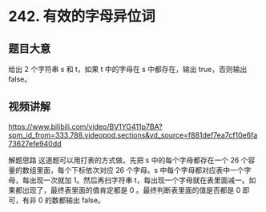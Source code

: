 # 242. 有效的字母异位词

## 题目大意
给出 2 个字符串 s 和 t，如果 t 中的字母在 s 中都存在，输出 true，否则输出 false。

## 视频讲解
https://www.bilibili.com/video/BV1YG411p7BA?spm_id_from=333.788.videopod.sections&vd_source=f881def7ea7cf10e6fa73627efe940dd

解题思路
这道题可以用打表的方式做。先把 s 中的每个字母都存在一个 26 个容量的数组里面，每个下标依次对应 26 个字母。s 中每个字母都对应表中一个字母，每出现一次就加 1。然后再扫字符串 t，每出现一个字母就在表里面减一。如果都出现了，最终表里面的值肯定都是 0 。最终判断表里面的值是否都是 0 即可，有非 0 的数都输出 false。
